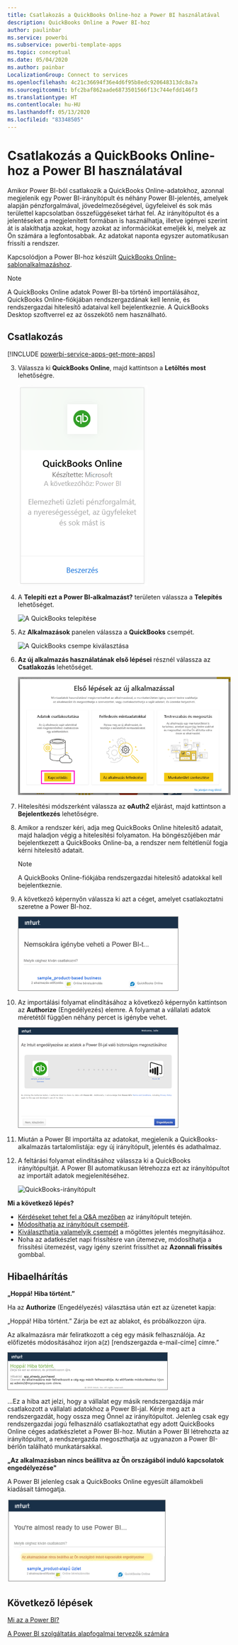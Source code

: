 ```yaml
---
title: Csatlakozás a QuickBooks Online-hoz a Power BI használatával
description: QuickBooks Online a Power BI-hoz
author: paulinbar
ms.service: powerbi
ms.subservice: powerbi-template-apps
ms.topic: conceptual
ms.date: 05/04/2020
ms.author: painbar
LocalizationGroup: Connect to services
ms.openlocfilehash: 4c21c36694f36e4d6f95b8edc920648313dc8a7a
ms.sourcegitcommit: bfc2baf862aade6873501566f13c744efdd146f3
ms.translationtype: HT
ms.contentlocale: hu-HU
ms.lasthandoff: 05/13/2020
ms.locfileid: "83348505"
---
```

# <a name="connect-to-quickbooks-online-with-power-bi"></a>Csatlakozás a QuickBooks Online-hoz a Power BI használatával
Amikor Power BI-ból csatlakozik a QuickBooks Online-adatokhoz, azonnal megjelenik egy Power BI-irányítópult és néhány Power BI-jelentés, amelyek alapján pénzforgalmával, jövedelmezőségével, ügyfeleivel és sok más területtel kapcsolatban összefüggéseket tárhat fel. Az irányítópultot és a jelentéseket a megjelenített formában is használhatja, illetve igényei szerint át is alakíthatja azokat, hogy azokat az információkat emeljék ki, melyek az Ön számára a legfontosabbak. Az adatokat naponta egyszer automatikusan frissíti a rendszer.

Kapcsolódjon a Power BI-hoz készült [QuickBooks Online-sablonalkalmazáshoz](https://dxt.powerbi.com/getdata/services/quickbooks-online).

>[!NOTE]
>A QuickBooks Online adatok Power BI-ba történő importálásához, QuickBooks Online-fiókjában rendszergazdának kell lennie, és rendszergazdai hitelesítő adataival kell bejelentkeznie. A QuickBooks Desktop szoftverrel ez az összekötő nem használható. 

## <a name="how-to-connect"></a>Csatlakozás

[!INCLUDE [powerbi-service-apps-get-more-apps](../includes/powerbi-service-apps-get-more-apps.md)]

3. Válassza ki **QuickBooks Online**, majd kattintson a **Letöltés most** lehetőségre.
   
   ![A QuickBooks letöltése](media/service-connect-to-quickbooks-online/qbo.png)

4. A **Telepíti ezt a Power BI-alkalmazást?** területen válassza a **Telepítés** lehetőséget.

    ![A QuickBooks telepítése](media/service-connect-to-quickbooks-online/power-bi-install-quickbooks.png)

4. Az **Alkalmazások** panelen válassza a **QuickBooks** csempét.

   ![A QuickBooks csempe kiválasztása](media/service-connect-to-quickbooks-online/power-bi-quickbooks-tile.png)

6. **Az új alkalmazás használatának első lépései** résznél válassza az **Csatlakozás** lehetőséget.

    ![Első lépések az új alkalmazással](media/service-connect-to-zendesk/power-bi-new-app-connect-get-started.png)

4. Hitelesítési módszerként válassza az **oAuth2** eljárást, majd kattintson a **Bejelentkezés** lehetőségre. 
5. Amikor a rendszer kéri, adja meg QuickBooks Online hitelesítő adatait, majd haladjon végig a hitelesítési folyamaton. Ha böngészőjében már bejelentkezett a QuickBooks Online-ba, a rendszer nem feltétlenül fogja kérni hitelesítő adatait.
   >[!NOTE]
   >A QuickBooks Online-fiókjába rendszergazdai hitelesítő adatokkal kell bejelentkeznie.
6. A következő képernyőn válassza ki azt a céget, amelyet csatlakoztatni szeretne a Power BI-hoz.
   
   ![Majdnem készen áll a QuickBooks használatára](media/service-connect-to-quickbooks-online/pbi_qbo_almost.png)

7. Az importálási folyamat elindításához a következő képernyőn kattintson az **Authorize** (Engedélyezés) elemre. A folyamat a vállalati adatok méretétől függően néhány percet is igénybe vehet. 
   
   ![A QuickBooks engedélyezése](media/service-connect-to-quickbooks-online/pbi_qbo_authorizesm.png)
   
8. Miután a Power BI importálta az adatokat, megjelenik a QuickBooks-alkalmazás tartalomlistája: egy új irányítópult, jelentés és adathalmaz.
9. A feltárási folyamat elindításához válassza ki a QuickBooks irányítópultját. A Power BI automatikusan létrehozza ezt az irányítópultot az importált adatok megjelenítéséhez.

    ![QuickBooks-irányítópult](media/service-connect-to-quickbooks-online/power-bi-connect-quickbooks-sample.png)

**Mi a következő lépés?**

* [Kérdéseket tehet fel a Q&A mezőben](../consumer/end-user-q-and-a.md) az irányítópult tetején.
* [Módosíthatja az irányítópult csempéit](../create-reports/service-dashboard-edit-tile.md).
* [Kiválaszthatja valamelyik csempét](../consumer/end-user-tiles.md) a mögöttes jelentés megnyitásához.
* Noha az adatkészlet napi frissítésre van ütemezve, módosíthatja a frissítési ütemezést, vagy igény szerint frissíthet az **Azonnali frissítés** gombbal.

## <a name="troubleshooting"></a>Hibaelhárítás
**„Hoppá! Hiba történt.”**

Ha az **Authorize** (Engedélyezés) választása után ezt az üzenetet kapja:

„Hoppá! Hiba történt.” Zárja be ezt az ablakot, és próbálkozzon újra.

Az alkalmazásra már feliratkozott a cég egy másik felhasználója. Az előfizetés módosításához írjon a(z) [rendszergazda e-mail-címe] címre.”

![Hoppá! Hiba történt](media/service-connect-to-quickbooks-online/pbi_qbo_oopssm.png)

…Ez a hiba azt jelzi, hogy a vállalat egy másik rendszergazdája már csatlakozott a vállalati adatokhoz a Power BI-jal. Kérje meg azt a rendszergazdát, hogy ossza meg Önnel az irányítópultot. Jelenleg csak egy rendszergazdai jogú felhasználó csatlakoztathat egy adott QuickBooks Online céges adatkészletet a Power BI-hoz. Miután a Power BI létrehozta az irányítópultot, a rendszergazda megoszthatja az ugyanazon a Power BI-bérlőn található munkatársakkal.

**„Az alkalmazásban nincs beállítva az Ön országából induló kapcsolatok engedélyezése"**

A Power BI jelenleg csak a QuickBooks Online egyesült államokbeli kiadásait támogatja. 

![Az alkalmazásban nincs beállítva az Ön országából induló kapcsolatok engedélyezése](media/service-connect-to-quickbooks-online/pbi_qbo_countrynotsupported.png)

## <a name="next-steps"></a>Következő lépések
[Mi az a Power BI?](../fundamentals/power-bi-overview.md)

[A Power BI szolgáltatás alapfogalmai tervezők számára](../fundamentals/service-basic-concepts.md)
